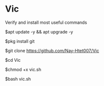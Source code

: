 # Vic
Verify and install most useful commands

$apt update -y && apt upgrade -y

$pkg install git

$git clone https://github.com/Nay-Htet007/Vic

$cd Vic

$chmod +x vic.sh

$bash vic.sh
